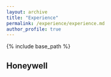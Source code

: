 ```yaml
---
layout: archive
title: "Experience"
permalink: /experience/experience.md
author_profile: true
---
```


{% include base_path %}

## Honeywell


